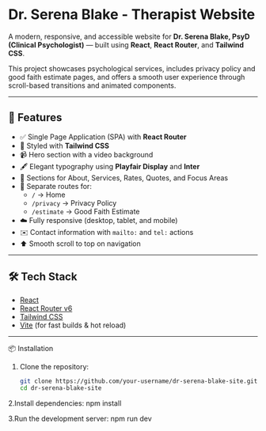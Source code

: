 # Dr. Serena Blake - Therapist Website

A modern, responsive, and accessible website for **Dr. Serena Blake, PsyD (Clinical Psychologist)** — built using **React**, **React Router**, and **Tailwind CSS**.

This project showcases psychological services, includes privacy policy and good faith estimate pages, and offers a smooth user experience through scroll-based transitions and animated components.

---

## 🚀 Features

- ✅ Single Page Application (SPA) with **React Router**
- 🎨 Styled with **Tailwind CSS**
- 📹 Hero section with a video background
- 🖋️ Elegant typography using **Playfair Display** and **Inter**
- 🧠 Sections for About, Services, Rates, Quotes, and Focus Areas
- 📄 Separate routes for:
  - `/` → Home
  - `/privacy` → Privacy Policy
  - `/estimate` → Good Faith Estimate
- ☁️ Fully responsive (desktop, tablet, and mobile)
- ✉️ Contact information with `mailto:` and `tel:` actions
- ⬆️ Smooth scroll to top on navigation

---

## 🛠️ Tech Stack

- [React](https://reactjs.org/)
- [React Router v6](https://reactrouter.com/en/main)
- [Tailwind CSS](https://tailwindcss.com/)
- [Vite](https://vitejs.dev/) (for fast builds & hot reload)

---

 📦 Installation

1. Clone the repository:
   ```bash
   git clone https://github.com/your-username/dr-serena-blake-site.git
   cd dr-serena-blake-site
   
2.Install dependencies:
  npm install

3.Run the development server:
  npm run dev


